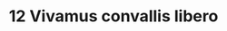 ---
title: 12 Vivamus convallis libero
image: 27.jpg
thumbnail: 27.jpg
caption: 12 Sed velit lacus, laoreet at venenatis convallis in lorem tincidunt.
---